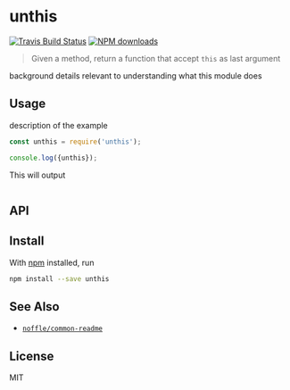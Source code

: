 # unthis

[![Travis Build Status](https://img.shields.io/travis/parro-it/unthis/master.svg)](http://travis-ci.org/parro-it/unthis)
[![NPM downloads](https://img.shields.io/npm/dt/unthis.svg)](https://npmjs.org/package/unthis)

> Given a method, return a function that accept `this` as last argument

background details relevant to understanding what this module does

## Usage

description of the example

```js
const unthis = require('unthis');

console.log({unthis});
```

This will output

```
```

## API

## Install

With [npm](https://npmjs.org/) installed, run

```bash
npm install --save unthis
```

## See Also

- [`noffle/common-readme`](https://github.com/noffle/common-readme)

## License

MIT

